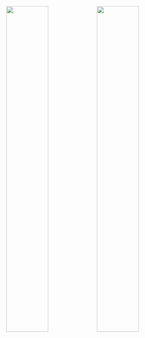 <img align="left" width="47%" src="https://github-readme-stats.vercel.app/api?username=relsa228&theme=tokyonight&show_icons=true">
<img align="left" width="47%" src="https://github-readme-stats.vercel.app/api/top-langs/?username=relsa228&layout=compact&theme=tokyonight">
